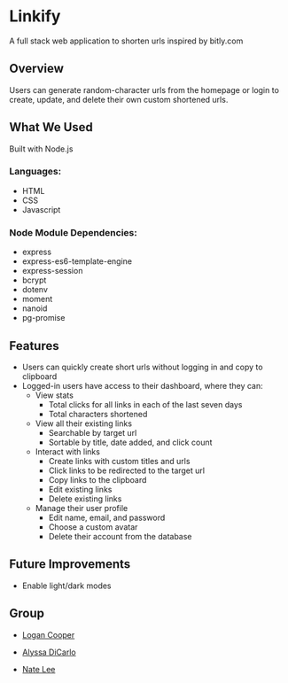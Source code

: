 # Linkify
A full stack web application to shorten urls inspired by bitly.com

## Overview
Users can generate random-character urls from the homepage or login to create, update, and delete their own custom shortened urls.

## What We Used

Built with Node.js
### Languages:
- HTML
- CSS
- Javascript

### Node Module Dependencies:
- express
- express-es6-template-engine
- express-session
- bcrypt
- dotenv
- moment
- nanoid
- pg-promise
 
<!-- ## Screenshots
![TITLE](url) -->

## Features
* Users can quickly create short urls without logging in and copy to clipboard
* Logged-in users have access to their dashboard, where they can:
    * View stats
        * Total clicks for all links in each of the last seven days
        * Total characters shortened
    * View all their existing links
        * Searchable by target url
        * Sortable by title, date added, and click count
    * Interact with links
        * Create links with custom titles and urls
        * Click links to be redirected to the target url
        * Copy links to the clipboard
        * Edit existing links
        * Delete existing links
    * Manage their user profile
        * Edit name, email, and password
        * Choose a custom avatar
        * Delete their account from the database

## Future Improvements
* Enable light/dark modes
## Group

- <a href="https://github.com/logancooper">Logan Cooper</a>

- <a href="https://github.com/alyssadicarlo">Alyssa DiCarlo</a>

- <a href="https://github.com/natelee3">Nate Lee</a>